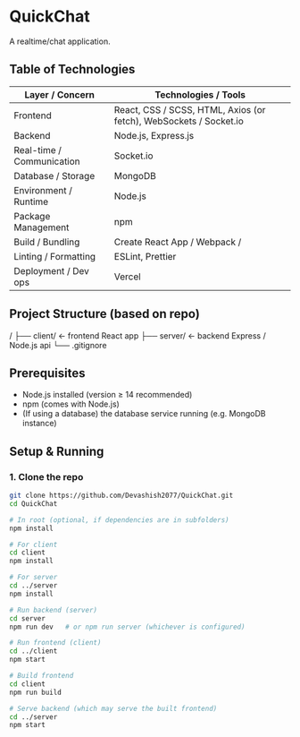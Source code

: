 # QuickChat

A realtime/chat application.

## Table of Technologies

| Layer / Concern       | Technologies / Tools                                                                 |
|------------------------|----------------------------------------------------------------------------------------|
| Frontend               | React, CSS / SCSS, HTML, Axios (or fetch), WebSockets / Socket.io                     |
| Backend                | Node.js, Express.js                                                                    |
| Real-time / Communication | Socket.io                                                    |
| Database / Storage     | MongoDB                       |
| Environment / Runtime  | Node.js                                                                      |
| Package Management     | npm                                                                            |
| Build / Bundling        | Create React App / Webpack /                                          |
| Linting / Formatting    | ESLint, Prettier                                                          |
| Deployment / Dev ops    | Vercel                                          |

## Project Structure (based on repo)
/
├── client/ ← frontend React app
├── server/ ← backend Express / Node.js api
└── .gitignore


## Prerequisites

- Node.js installed (version ≥ 14 recommended)
- npm (comes with Node.js)  
- (If using a database) the database service running (e.g. MongoDB instance)

## Setup & Running

### 1. Clone the repo

```bash
git clone https://github.com/Devashish2077/QuickChat.git
cd QuickChat

# In root (optional, if dependencies are in subfolders)
npm install

# For client
cd client
npm install

# For server
cd ../server
npm install

# Run backend (server)
cd server
npm run dev   # or npm run server (whichever is configured)

# Run frontend (client)
cd ../client
npm start

# Build frontend
cd client
npm run build

# Serve backend (which may serve the built frontend)
cd ../server
npm start
 
